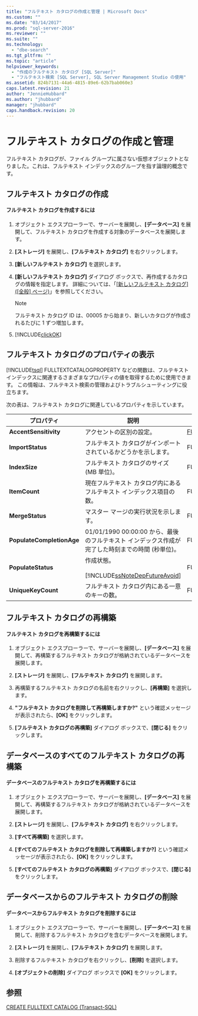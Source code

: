 ```yaml
---
title: "フルテキスト カタログの作成と管理 | Microsoft Docs"
ms.custom: ""
ms.date: "03/14/2017"
ms.prod: "sql-server-2016"
ms.reviewer: ""
ms.suite: ""
ms.technology: 
  - "dbe-search"
ms.tgt_pltfrm: ""
ms.topic: "article"
helpviewer_keywords: 
  - "作成のフルテキスト カタログ [SQL Server]"
  - "フルテキスト検索 [SQL Server], SQL Server Management Studio の使用"
ms.assetid: 824b7131-44a6-4815-89e6-62b7bab060e3
caps.latest.revision: 21
author: "JennieHubbard"
ms.author: "jhubbard"
manager: "jhubbard"
caps.handback.revision: 20
---
```

# フルテキスト カタログの作成と管理
  フルテキスト カタログが、ファイル グループに属さない仮想オブジェクトとなりました。これは、フルテキスト インデックスのグループを指す論理的概念です。  
  
##  <a name="creating"></a> フルテキスト カタログの作成  
  
#### フルテキスト カタログを作成するには  
  
1.  オブジェクト エクスプローラーで、サーバーを展開し、**[データベース]** を展開して、フルテキスト カタログを作成する対象のデータベースを展開します。  
  
2.  **[ストレージ]** を展開し、**[フルテキスト カタログ]** を右クリックします。  
  
3.  **[新しいフルテキスト カタログ]** を選択します。  
  
4.  **[新しいフルテキスト カタログ]** ダイアログ ボックスで、再作成するカタログの情報を指定します。 詳細については、「[[新しいフルテキスト カタログ] &#40;[全般] ページ&#41;](../Topic/New%20Full-Text%20Catalog%20\(General%20Page\).md)」を参照してください。  
  
    > [!NOTE]  
    >  フルテキスト カタログ ID は、00005 から始まり、新しいカタログが作成されるたびに 1 ずつ増加します。  
  
5.  [!INCLUDE[clickOK](../../includes/clickok-md.md)]  
  
   
  
##  <a name="props"></a> フルテキスト カタログのプロパティの表示  
 [!INCLUDE[tsql](../../includes/tsql-md.md)] FULLTEXTCATALOGPROPERTY などの関数は、フルテキスト インデックスに関連するさまざまなプロパティの値を取得するために使用できます。 この情報は、フルテキスト検索の管理およびトラブルシューティングに役立ちます。  
  
 次の表は、フルテキスト カタログに関連しているプロパティを示しています。  
  
|プロパティ|説明|関数|  
|--------------|-----------------|--------------|  
|**AccentSensitivity**|アクセントの区別の設定。|[FULLTEXTCATALOGPROPERTY](../../t-sql/functions/fulltextcatalogproperty-transact-sql.md)|  
|**ImportStatus**|フルテキスト カタログがインポートされているかどうかを示します。|FULLTEXTCATALOGPROPERTY|  
|**IndexSize**|フルテキスト カタログのサイズ (MB 単位)。|FULLTEXTCATALOGPROPERTY|  
|**ItemCount**|現在フルテキスト カタログ内にあるフルテキスト インデックス項目の数。|FULLTEXTCATALOGPROPERTY|  
|**MergeStatus**|マスター マージの実行状況を示します。|FULLTEXTCATALOGPROPERTY|  
|**PopulateCompletionAge**|01/01/1990 00:00:00 から、最後のフルテキスト インデックス作成が完了した時刻までの時間 (秒単位)。|FULLTEXTCATALOGPROPERTY|  
|**PopulateStatus**|作成状態。<br /><br /> [!INCLUDE[ssNoteDepFutureAvoid](../../includes/ssnotedepfutureavoid-md.md)]|FULLTEXTCATALOGPROPERTY|  
|**UniqueKeyCount**|フルテキスト カタログ内にある一意のキーの数。|FULLTEXTCATALOGPROPERTY|  
  
   
  
##  <a name="rebuildone"></a> フルテキスト カタログの再構築  
  
#### フルテキスト カタログを再構築するには  
  
1.  オブジェクト エクスプローラーで、サーバーを展開し、**[データベース]** を展開して、再構築するフルテキスト カタログが格納されているデータベースを展開します。  
  
2.  **[ストレージ]** を展開し、**[フルテキスト カタログ]** を展開します。  
  
3.  再構築するフルテキスト カタログの名前を右クリックし、**[再構築]** を選択します。  
  
4.  **"フルテキスト カタログを削除して再構築しますか?"** という確認メッセージが表示されたら、**[OK]** をクリックします。  
  
5.  **[フルテキスト カタログの再構築]** ダイアログ ボックスで、**[閉じる]** をクリックします。  
  
   
  
##  <a name="rebuildall"></a> データベースのすべてのフルテキスト カタログの再構築  
  
#### データベースのフルテキスト カタログを再構築するには  
  
1.  オブジェクト エクスプローラーで、サーバーを展開し、**[データベース]** を展開して、再構築するフルテキスト カタログが格納されているデータベースを展開します。  
  
2.  **[ストレージ]** を展開し、**[フルテキスト カタログ]** を右クリックします。  
  
3.  **[すべて再構築]** を選択します。  
  
4.  **[すべてのフルテキスト カタログを削除して再構築しますか?]** という確認メッセージが表示されたら、**[OK]** をクリックします。  
  
5.  **[すべてのフルテキスト カタログの再構築]** ダイアログ ボックスで、**[閉じる]** をクリックします。  
  
  
  
##  <a name="removing"></a> データベースからのフルテキスト カタログの削除  
  
#### データベースからフルテキスト カタログを削除するには  
  
1.  オブジェクト エクスプローラーで、サーバーを展開し、**[データベース]** を展開して、削除するフルテキスト カタログを含むデータベースを展開します。  
  
2.  **[ストレージ]** を展開し、**[フルテキスト カタログ]** を展開します。  
  
3.  削除するフルテキスト カタログを右クリックし、**[削除]** を選択します。  
  
4.  **[オブジェクトの削除]** ダイアログ ボックスで **[OK]** をクリックします。  
  
  
## 参照  
 [CREATE FULLTEXT CATALOG &#40;Transact-SQL&#41;](../../t-sql/statements/create-fulltext-catalog-transact-sql.md)  
  
  